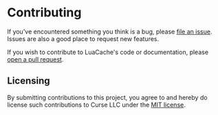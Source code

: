 # Contributing #

If you've encountered something you think is a bug, please
[file an issue](https://github.com/HydraWiki/LuaCache/issues/new).
Issues are also a good place to request new features.

If you wish to contribute to LuaCache's code or documentation, please
[open a pull request](https://github.com/HydraWiki/LuaCache/pulls).

## Licensing ##

By submitting contributions to this project, you agree to and hereby do license
such contributions to Curse LLC under the [MIT license](https://github.com/HydraWiki/LuaCache/blob/master/LICENSE).
